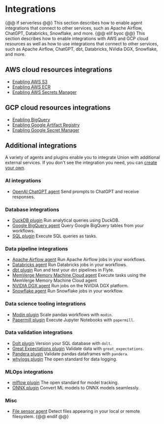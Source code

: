 # Integrations

{@@ if serverless @@}
This section describes how to enable agent integrations that connect to other services, such as Apache Airflow, ChatGPT, Databricks, Snowflake, and more.
{@@ elif byoc @@}
This section describes how to enable integrations with AWS and GCP cloud resources as well as how to use integrations that connect to other services, such as Apache Airflow, ChatGPT, dbt, Databricks, NVidia DGX, Snowflake, and more.

## AWS cloud resources integrations

* [Enabling AWS S3](enabling-aws-resources/enabling-aws-s3)
* [Enabling AWS ECR](enabling-aws-resources/enabling-aws-ecr)
* [Enabling AWS Secrets Manager](enabling-aws-resources/enabling-aws-secrets-manager)

## GCP cloud resources integrations

* [Enabling BigQuery](enabling-gcp-resources/enabling-bigquery)
* [Enabling Google Artifact Registry](enabling-gcp-resources/enabling-google-artifact-registry)
* [Enabling Google Secret Manager](enabling-gcp-resources/enabling-google-secret-manager)

## Additional integrations

A variety of agents and plugins enable you to integrate Union with additional external services. If you don't see the integration you need, you can [create your own](agents/index.md#creating-a-new-agent).

### AI integrations

* [OpenAI ChatGPT agent](agents/chatgpt-agent/index) Send prompts to ChatGPT and receive responses.

### Database integrations

* [DuckDB plugin](https://docs.flyte.org/en/latest/flytesnacks/examples/duckdb_plugin/index.html) Run analytical queries using DuckDB.
* [Google BigQuery agent](agents/bigquery-agent/index) Query Google BigQuery tables from your workflows.
* [SQL plugin](https://docs.flyte.org/en/latest/flytesnacks/examples/sql_plugin/index.html) Execute SQL queries as tasks.

### Data pipeline integrations

* [Apache Airflow agent](agents/airflow-agent/index) Run Apache Airflow jobs in your workflows.
* [Databricks agent](agents/databricks-agent/index) Run Databricks jobs in your workflows.
* [dbt plugin](https://docs.flyte.org/en/latest/flytesnacks/examples/dbt_plugin/index.html) Run and test your `dbt` pipelines in Flyte.
* [MemVerge Memory Machine Cloud agent](agents/mmcloud-agent/index) Execute tasks using the MemVerge Memory Machine Cloud agent
* [NVIDIA DGX agent](agents/dgx-agent) Run jobs on the NVIDIA DGX platform.
* [Snowflake agent](agents/snowflake-agent/index) Run Snowflake jobs in your workflow.

### Data science tooling integrations

* [Modin plugin](https://docs.flyte.org/en/latest/flytesnacks/examples/modin_plugin/index.html) Scale pandas workflows with `modin`.
* [Papermill plugin](https://docs.flyte.org/en/latest/flytesnacks/examples/papermill_plugin/index.html) Execute Jupyter Notebooks with `papermill`.

### Data validation integrations

* [Dolt plugin](https://docs.flyte.org/en/latest/flytesnacks/examples/dolt_plugin/index.html) Version your SQL database with `dolt`.
* [Great Expectations plugin](https://docs.flyte.org/en/latest/flytesnacks/examples/greatexpectations_plugin/index.html) Validate data with `great_expectations`.
* [Pandera plugin](https://docs.flyte.org/en/latest/flytesnacks/examples/pandera_plugin/index.html) Validate pandas dataframes with `pandera`.
* [whylogs plugin](https://docs.flyte.org/en/latest/flytesnacks/examples/whylogs_plugin/index.html) The open standard for data logging.

### MLOps integrations

* [mlflow plugin](https://docs.flyte.org/en/latest/flytesnacks/examples/mlflow_plugin/index.html) The open standard for model tracking.
* [ONNX plugin](https://docs.flyte.org/en/latest/flytesnacks/examples/onnx_plugin/index.html) Convert ML models to ONNX models seamlessly.

### Misc

* [File sensor agent](agents/file-sensor-agent/index) Detect files appearing in your local or remote filesystem.
{@@ endif @@}